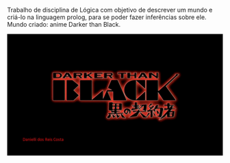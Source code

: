 
Trabalho de disciplina de Lógica com objetivo de descrever um mundo e criá-lo na linguagem prolog, para se poder fazer inferências sobre ele.
Mundo criado: anime Darker than Black.

![Dark](https://raw.githubusercontent.com/daniellic9/L-gica/master/Apresenta%C3%A7%C3%A3o1/Slide1.JPG)
